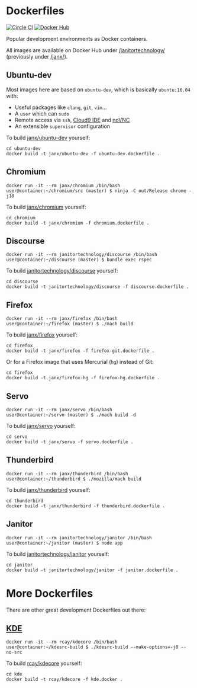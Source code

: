 # Dockerfiles

[![Circle CI](https://img.shields.io/circleci/project/github/JanitorTechnology/dockerfiles.svg)](https://circleci.com/gh/JanitorTechnology/workflows/dockerfiles)
[![Docker Hub](https://img.shields.io/docker/automated/janitortechnology/janitor.svg)](https://hub.docker.com/r/janitortechnology/)

Popular development environments as Docker containers.

All images are available on Docker Hub under [/janitortechnology/](https://hub.docker.com/u/janitortechnology/) (previously under [/janx/](https://hub.docker.com/u/janx/)).

## Ubuntu-dev

Most images here are based on `ubuntu-dev`, which is basically `ubuntu:16.04` with:

- Useful packages like `clang`, `git`, `vim`…
- A `user` which can `sudo`
- Remote access via `ssh`, [Cloud9 IDE](https://c9.io) and [noVNC](https://kanaka.github.io/noVNC/)
- An extensible `supervisor` configuration

To build [janx/ubuntu-dev](https://hub.docker.com/r/janx/ubuntu-dev/) yourself:

    cd ubuntu-dev
    docker build -t janx/ubuntu-dev -f ubuntu-dev.dockerfile .

## Chromium

    docker run -it --rm janx/chromium /bin/bash
    user@container:~/chromium/src (master) $ ninja -C out/Release chrome -j18

To build [janx/chromium](https://hub.docker.com/r/janx/chromium/) yourself:

    cd chromium
    docker build -t janx/chromium -f chromium.dockerfile .

## Discourse

    docker run -it --rm janitortechnology/discourse /bin/bash
    user@container:~/discourse (master) $ bundle exec rspec

To build [janitortechnology/discourse](https://hub.docker.com/r/janitortechnology/discourse/) yourself:

    cd discourse
    docker build -t janitortechnology/discourse -f discourse.dockerfile .

## Firefox

    docker run -it --rm janx/firefox /bin/bash
    user@container:~/firefox (master) $ ./mach build

To build [janx/firefox](https://hub.docker.com/r/janx/firefox/) yourself:

    cd firefox
    docker build -t janx/firefox -f firefox-git.dockerfile .

Or for a Firefox image that uses Mercurial (`hg`) instead of Git:

    cd firefox
    docker build -t janx/firefox-hg -f firefox-hg.dockerfile .

## Servo

    docker run -it --rm janx/servo /bin/bash
    user@container:~/servo (master) $ ./mach build -d

To build [janx/servo](https://hub.docker.com/r/janx/servo/) yourself:

    cd servo
    docker build -t janx/servo -f servo.dockerfile .

## Thunderbird

    docker run -it --rm janx/thunderbird /bin/bash
    user@container:~/thunderbird $ ./mozilla/mach build

To build [janx/thunderbird](https://hub.docker.com/r/janx/thunderbird/) yourself:

    cd thunderbird
    docker build -t janx/thunderbird -f thunderbird.dockerfile .

## Janitor

    docker run -it --rm janitortechnology/janitor /bin/bash
    user@container:~/janitor (master) $ node app

To build [janitortechnology/janitor](https://hub.docker.com/r/janitortechnology/janitor/) yourself:

    cd janitor
    docker build -t janitortechnology/janitor -f janitor.dockerfile .

# More Dockerfiles

There are other great development Dockerfiles out there:

## [KDE](https://github.com/rcatolino/kdesrcbuild-docker)

    docker run -it --rm rcay/kdecore /bin/bash
    user@container:~/kdesrc-build $ ./kdesrc-build --make-options=-j8 --no-src

To build [rcay/kdecore](https://hub.docker.com/r/rcay/kdecore/) yourself:

    cd kde
    docker build -t rcay/kdecore -f kde.docker .
